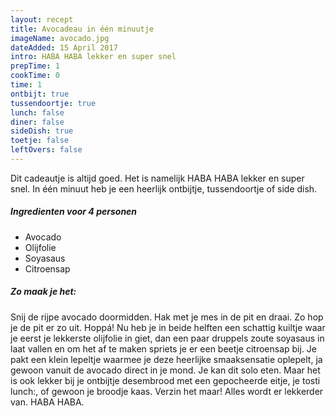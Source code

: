 ```yaml
---
layout: recept
title: Avocadeau in één minuutje
imageName: avocado.jpg
dateAdded: 15 April 2017
intro: HABA HABA lekker en super snel
prepTime: 1
cookTime: 0
time: 1
ontbijt: true
tussendoortje: true
lunch: false
diner: false
sideDish: true
toetje: false
leftOvers: false
---
```


Dit cadeautje is altijd goed. Het is namelijk HABA HABA lekker en super snel. In één minuut heb je een heerlijk ontbijtje, tussendoortje of side dish.

##### Ingredienten voor <span class="personen">4</span> personen
* Avocado
* Olijfolie
* Soyasaus
* Citroensap

##### Zo maak je het:
Snij de rijpe avocado doormidden.
Hak met je mes in de pit en draai. Zo hop je de pit er zo uit. Hoppá!
Nu heb je in beide helften een schattig kuiltje waar je eerst je lekkerste olijfolie in giet, dan een paar druppels zoute soyasaus in laat vallen en om het af te maken spriets je er een beetje citroensap bij. Je pakt een klein lepeltje waarmee je deze heerlijke smaaksensatie oplepelt, ja gewoon vanuit de avocado direct in je mond. Je kan dit solo eten. Maar het is ook lekker bij je ontbijtje desembrood met een gepocheerde eitje, je tosti lunch:, of gewoon je broodje kaas. Verzin het maar! Alles wordt er lekkerder van. HABA HABA.
